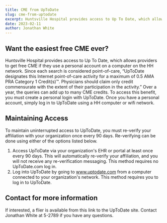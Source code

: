 ```yaml
---
title: CME from UpToDate
slug: cme-from-uptodate
excerpt: Huntsville Hospital provides access to Up To Date, which allows providers to get free CME if they use a personal account on a computer on the HH network. Since each search is considered point-of-care,
date: 2023-02-11
author: Jonathan White
---
```


## Want the easiest free CME ever?

Huntsville Hospital provides access to Up To Date, which allows providers to get free CME if they use a personal account on a computer on the HH network. Since each search is considered point-of-care, “UpToDate designates this Internet point\-of\-care activity for a maximum of 0.5 AMA PRA Category 1 Credit(s)™. Physicians should claim only credit commensurate with the extent of their participation in the activity.” Over a year, the queries can add up to many CME credits.
To access this benefit, you must create a personal login with UpToDate. Once you have a personal account, simply log in to UpToDate using a HH computer or wifi network.

## Maintaining Access

To maintain uninterrupted access to UpToDate, you must re-verify your affiliation with your organization once every 90 days. Re-verifying can be done using either of the options listed below.

1. Access UpToDate via your organization's EHR or portal at least once every 90 days. This will automatically re-verify your affiliation, and you will not receive any re-verification messaging. This method requires no UpToDate.com log in.
2. Log into UpToDate by going to www.uptodate.com from a computer connected to your organization's network. This method requires you to log in to UpToDate.

## Contact for more information

If interested, a flier is available from this link to the UpToDate site.
Contact Jonathan White at 5-2789 if you have any questions.
